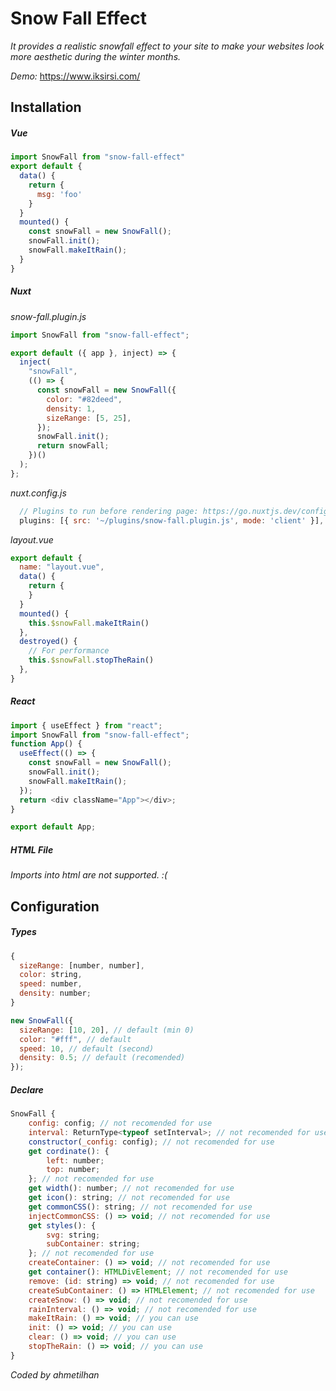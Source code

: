 # Snow Fall Effect

_It provides a realistic snowfall effect to your site to make your websites look more aesthetic during the winter months._

_Demo:_ https://www.iksirsi.com/

## Installation

##### Vue

```js
import SnowFall from "snow-fall-effect"
export default {
  data() {
    return {
      msg: 'foo'
    }
  }
  mounted() {
    const snowFall = new SnowFall();
    snowFall.init();
    snowFall.makeItRain();
  }
}
```

##### Nuxt

_snow-fall.plugin.js_

```js
import SnowFall from "snow-fall-effect";

export default ({ app }, inject) => {
  inject(
    "snowFall",
    (() => {
      const snowFall = new SnowFall({
        color: "#82deed",
        density: 1,
        sizeRange: [5, 25],
      });
      snowFall.init();
      return snowFall;
    })()
  );
};
```

_nuxt.config.js_

```js
  // Plugins to run before rendering page: https://go.nuxtjs.dev/config-plugins
  plugins: [{ src: '~/plugins/snow-fall.plugin.js', mode: 'client' }],
```

_layout.vue_

```js
export default {
  name: "layout.vue",
  data() {
    return {
    }
  }
  mounted() {
    this.$snowFall.makeItRain()
  },
  destroyed() {
    // For performance
    this.$snowFall.stopTheRain()
  },
}
```

##### React

```js
import { useEffect } from "react";
import SnowFall from "snow-fall-effect";
function App() {
  useEffect(() => {
    const snowFall = new SnowFall();
    snowFall.init();
    snowFall.makeItRain();
  });
  return <div className="App"></div>;
}

export default App;
```

##### HTML File

_Imports into html are not supported. :(_

## Configuration

##### Types

```js
{
  sizeRange: [number, number],
  color: string,
  speed: number,
  density: number;
}
```

```js
new SnowFall({
  sizeRange: [10, 20], // default (min 0)
  color: "#fff", // default
  speed: 10, // default (second)
  density: 0.5; // default (recomended)
});
```

##### Declare

```js
SnowFall {
    config: config; // not recomended for use
    interval: ReturnType<typeof setInterval>; // not recomended for use
    constructor(_config: config); // not recomended for use
    get cordinate(): {
        left: number;
        top: number;
    }; // not recomended for use
    get width(): number; // not recomended for use
    get icon(): string; // not recomended for use
    get commonCSS(): string; // not recomended for use
    injectCommonCSS: () => void; // not recomended for use
    get styles(): {
        svg: string;
        subContainer: string;
    }; // not recomended for use
    createContainer: () => void; // not recomended for use
    get container(): HTMLDivElement; // not recomended for use
    remove: (id: string) => void; // not recomended for use
    createSubContainer: () => HTMLElement; // not recomended for use
    createSnow: () => void; // not recomended for use
    rainInterval: () => void; // not recomended for use
    makeItRain: () => void; // you can use
    init: () => void; // you can use
    clear: () => void; // you can use
    stopTheRain: () => void; // you can use
}
```

_*Coded by ahmetilhan*_
